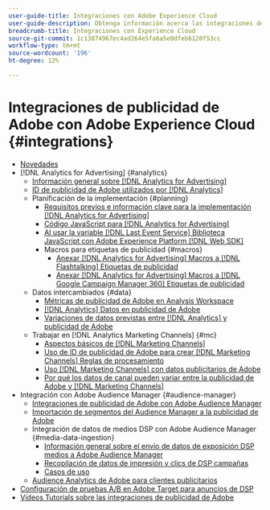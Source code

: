 ```yaml
---
user-guide-title: Integraciones con Adobe Experience Cloud
user-guide-description: Obtenga información acerca las integraciones de Advertising DSP y Advertising Search con otros productos y servicios de Adobe Experience Cloud.
breadcrumb-title: Integraciones con Experience Cloud
source-git-commit: 1c13874967ec4ad264e5fa6a5e0dfeb6120f53cc
workflow-type: tm+mt
source-wordcount: '196'
ht-degree: 12%

---
```



# Integraciones de publicidad de Adobe con Adobe Experience Cloud {#integrations}

<!--  ADD LATER: and Adobe Experience Platform -->

+ [Novedades](/help/integrations/home.md)
+ [!DNL Analytics for Advertising] {#analytics}
   + [Información general sobre [!DNL Analytics for Advertising]](/help/integrations/analytics/overview.md)
   + [ID de publicidad de Adobe utilizados por [!DNL Analytics]](/help/integrations/analytics/ids.md)
   + Planificación de la implementación {#planning}
      + [Requisitos previos e información clave para la implementación [!DNL Analytics for Advertising]](/help/integrations/analytics/prerequisites.md)
      + [Código JavaScript para [!DNL Analytics for Advertising]](/help/integrations/analytics/javascript.md)
      + [Al usar la variable [!DNL Last Event Service] Biblioteca JavaScript con Adobe Experience Platform [!DNL Web SDK]](/help/integrations/analytics/web-sdk.md)
      + Macros para etiquetas de publicidad {#macros}
         + [Anexar [!DNL Analytics for Advertising] Macros a [!DNL Flashtalking] Etiquetas de publicidad](/help/integrations/analytics/macros-flashtalking.md)
         + [Anexar [!DNL Analytics for Advertising] Macros a [!DNL Google Campaign Manager 360] Etiquetas de publicidad](/help/integrations/analytics/macros-google-campaign-manager.md)
   + Datos intercambiados {#data}
      + [Métricas de publicidad de Adobe en Analysis Workspace](/help/integrations/analytics/advertising-metrics-in-analytics.md)
      + [[!DNL Analytics] Datos en publicidad de Adobe](/help/integrations/analytics/analytics-data-in-advertising.md)
      + [Variaciones de datos previstas entre [!DNL Analytics] y publicidad de Adobe](/help/integrations/analytics/data-variances.md)
   + Trabajar en [!DNL Analytics Marketing Channels] {#mc}
      + [Aspectos básicos de [!DNL Marketing Channels]](/help/integrations/analytics/marketing-channels/mc-overview.md)
      + [Uso de ID de publicidad de Adobe para crear [!DNL Marketing Channels] Reglas de procesamiento](/help/integrations/analytics/marketing-channels/mc-ids.md)
      + [Uso [!DNL Marketing Channels] con datos publicitarios de Adobe](/help/integrations/analytics/marketing-channels/mc-ac-data.md)
      + [Por qué los datos de canal pueden variar entre la publicidad de Adobe y [!DNL Marketing Channels]](/help/integrations/analytics/marketing-channels/mc-data-variances.md)
+ Integración con Adobe Audience Manager {#audience-manager}
   + [Integraciones de publicidad de Adobe con Adobe Audience Manager](/help/integrations/audience-manager/overview.md)
   + [Importación de segmentos del Audience Manager a la publicidad de Adobe](/help/integrations/audience-manager/import-audiences.md)
   + Integración de datos de medios DSP con Adobe Audience Manager {#media-data-ingestion}
      + [Información general sobre el envío de datos de exposición DSP medios a Adobe Audience Manager](/help/integrations/audience-manager/media-data-integration/overview.md)
      + [Recopilación de datos de impresión y clics de DSP campañas](/help/integrations/audience-manager/media-data-integration/collect.md)
      + [Casos de uso](/help/integrations/audience-manager/media-data-integration/use-cases.md)
   + [Audience Analytics de Adobe para clientes publicitarios](/help/integrations/audience-manager/audience-analytics.md)
+ [Configuración de pruebas A/B en Adobe Target para anuncios de DSP](/help/integrations/target/overview-ab-tests.md)
+ [Vídeos Tutorials sobre las integraciones de publicidad de Adobe](https://experienceleague.adobe.com/docs/advertising-cloud-learn/tutorials/overview.html)<!-- rename if the tutorials TOC structure changes -->
